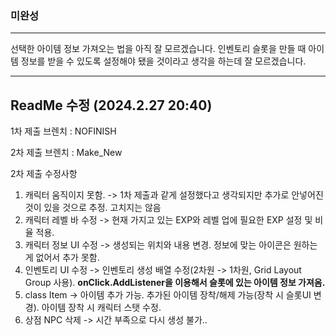 ### 미완성
----
선택한 아이템 정보 가져오는 법을 아직 잘 모르겠습니다.
인벤토리 슬롯을 만들 때 아이템 정보를 받을 수 있도록 설정해야 됐을 것이라고 생각을 하는데 잘 모르겠습니다.

----

## ReadMe 수정 (2024.2.27 20:40)

1차 제출 브렌치 : NOFINISH

2차 제출 브렌치 : Make_New

2차 제출 수정사항

1. 캐릭터 움직이지 못함. -> 1차 제출과 같게 설정했다고 생각되지만 추가로 안넣어진 것이 있을 것으로 추정. 고치지는 않음
2. 캐릭터 레벨 바 수정 -> 현재 가지고 있는 EXP와 레벨 업에 필요한 EXP 설정 및 비율 적용.
3. 캐릭터 정보 UI 수정 -> 생성되는 위치와 내용 변경. 정보에 맞는 아이콘은 원하는게 없어서 추가 못함.
4. 인벤토리 UI 수정 -> 인벤토리 생성 배열 수정(2차원 -> 1차원, Grid Layout Group 사용). **onClick.AddListener을 이용해서 슬롯에 있는 아이템 정보 가져옴.**
5. class Item -> 아이템 추가 가능. 추가된 아이템 장착/해제 가능(장착 시 슬롯UI 변경). 아이템 장착 시 캐릭터 스탯 수정.
6. 상점 NPC 삭제 -> 시간 부족으로 다시 생성 불가..


